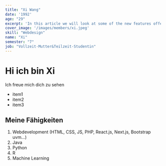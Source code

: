 ```yaml
---
title: "Xi Wang"
date: '1992'
age: "29"
excerpt: 'In this article we will look at some of the new features offered in version 8 of PHP'
cover_image: '/images/members/xi.jpeg'
skill: "Webdesign"
name: "Xi"
semester: "7"
job: "Vollzeit-Mutter&Teilzeit-Studentin"
---
```


# Hi ich bin Xi

Ich freue mich dich zu sehen

* item1
* item2
* item3

## Meine Fähigkeiten
1. Webdevelopment (HTML, CSS, JS, PHP, React.js, Next.js, Bootstrap uvm...)
2. Java
3. Python
4. R
5. Machine Learning